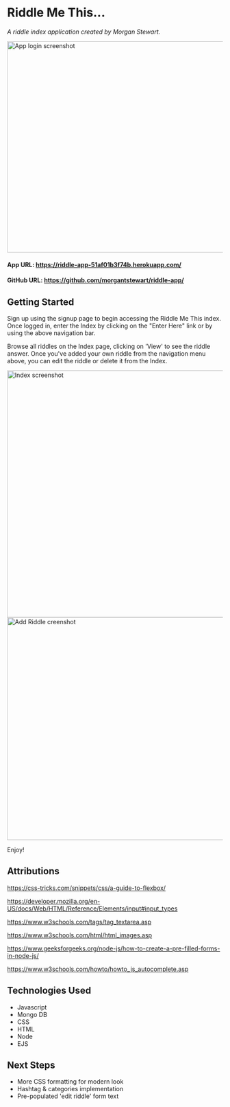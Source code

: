 # Riddle Me This...
*A riddle index application created by Morgan Stewart.*

<img width="679" height="492" alt="App login screenshot" src="https://github.com/user-attachments/assets/8de0186b-2749-406b-a5fb-b81ea5e88707" />


#### App URL: https://riddle-app-51af01b3f74b.herokuapp.com/

#### GitHub URL: https://github.com/morgantstewart/riddle-app/



## Getting Started
Sign up using the signup page to begin accessing the Riddle Me This index. Once logged in, enter the Index by clicking on the "Enter Here" link or by using the above navigation bar. 




Browse all riddles on the Index page, clicking on 'View' to see the riddle answer. Once you've added your own riddle from the navigation menu above, you can edit the riddle or delete it from the Index. 


<img width="679" height="575" alt="Index screenshot" src="https://github.com/user-attachments/assets/278b920f-4218-4c97-935d-bc287e3278e1" />




<img width="679" height="519" alt="Add Riddle creenshot" src="https://github.com/user-attachments/assets/0f6774fb-812f-4fcf-abe5-94f68ff847ce" />



Enjoy!



## Attributions

https://css-tricks.com/snippets/css/a-guide-to-flexbox/

https://developer.mozilla.org/en-US/docs/Web/HTML/Reference/Elements/input#input_types

https://www.w3schools.com/tags/tag_textarea.asp

https://www.w3schools.com/html/html_images.asp

https://www.geeksforgeeks.org/node-js/how-to-create-a-pre-filled-forms-in-node-js/

https://www.w3schools.com/howto/howto_js_autocomplete.asp


## Technologies Used
* Javascript
* Mongo DB
* CSS
* HTML
* Node
* EJS





## Next Steps
* More CSS formatting for modern look
* Hashtag & categories implementation
* Pre-populated 'edit riddle' form text
